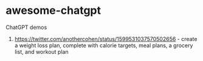# awesome-chatgpt
ChatGPT demos

1. https://twitter.com/anothercohen/status/1599531037570502656 - create a weight loss plan, complete with calorie targets, meal plans, a grocery list, and workout plan
